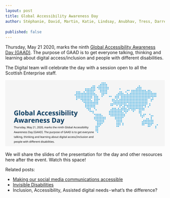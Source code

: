 ```yaml
---
layout: post
title: Global Accessibility Awareness Day
author: Stéphanie, David, Martin, Katie, Lindsay, Anubhav, Tress, Darren and Joan

published: false
---
```


Thursday, May 21 2020, marks the ninth [Global Accessibility Awareness Day (GAAD)](https://globalaccessibilityawarenessday.org/). The purpose of GAAD is to get everyone talking, thinking and learning about digital access/inclusion and people with different disabilities.

The Digital team will celebrate the day with a session open to all the Scottish Enterprise staff.

<!--more-->
![World map  with the title and explanation of the event from the website page - link above](/images/a11y/GAAD2020.png)

We will share the slides of the presentation for the day and other resources here after the event. Watch this space!

Related posts:
- [Making our social media communications accessible](https://scotentsd.github.io/Making-our-social-media-comms-accessible/) 
- [Invisible Disabilities](https://scotentsd.github.io/Invisible-disabilities/)
- Inclusion, Accessibility, Assisted digital needs - what’s the difference?

